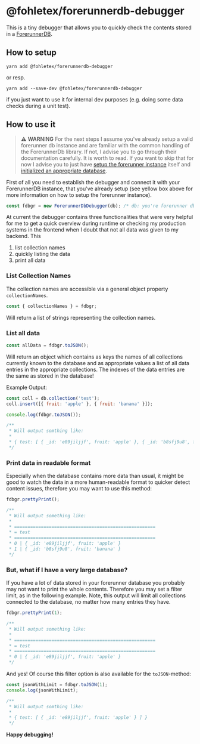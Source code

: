 # @fohletex/forerunnerdb-debugger

This is a tiny debugger that allows you to quickly check the contents stored in a [ForerunnerDB](https://github.com/Irrelon/ForerunnerDB).

## How to setup

`yarn add @fohletex/forerunnerdb-debugger`

or resp.

`yarn add --save-dev @fohletex/forerunnerdb-debugger`

if you just want to use it for internal dev purposes (e.g. doing some data checks during a unit test).

## How to use it

> :warning: **WARNING**
> For the next steps I assume you've already setup a valid forerunner db instance and are familiar with the common handling of the ForerunnerDb library. If not, I advise you to go through their documentation carefully. It is worth to read.
> If you want to skip that for now I advise you to just have [setup the forerunner instance](https://github.com/Irrelon/ForerunnerDB#use-forerunnerdb-in-nodejs) itself and [initialized an appropriate database](https://github.com/Irrelon/ForerunnerDB#create-a-database).

First of all you need to establish the debugger and connect it with your ForerunnerDB instance, that you've already setup (see yellow box above for more information on how to setup the forerunner instance).

```js
const fdbgr = new ForerunnerDbDebugger(db); /* db: you're forerunner db object */
```

At current the debugger contains three functionalities that were very helpful for me to get a quick overview during runtime or checking my production systems in the frontend when I doubt that not all data was given to my backend. This

1. list collection names
2. quickly listing the data
3. print all data

### List Collection Names

The collection names are accessible via a general object property `collectionNames`. 

```js
const { collectionNames } = fdbgr;
```

Will return a list of strings representing the collection names.

### List all data

```js
const allData = fdbgr.toJSON();
```

Will return an object which contains as keys the names of all collections currently known to the database and as appropriate values a list of all data entries in the appropriate collections. The indexes of the data entries are the same as stored in the database!

Example Output:

```js
const coll = db.collection('test');
coll.insert([{ fruit: 'apple' }, { fruit: 'banana' }]);

console.log(fdbgr.toJSON());

/**
 * Will output somthing like:
 * 
 * { test: [ { _id: 'e89jiljjf', fruit: 'apple' }, { _id: 'b8sfj9u8', fruit: 'banana' } ] }
 */
```

### Print data in readable format

Especially when the database contains more data than usual, it might be good to watch the data in a more human-readable format to quicker detect content issues, therefore you may want to use this method:

```js
fdbgr.prettyPrint();

/**
 * Will output something like:
 * 
 * =====================================================
 * = test
 * =====================================================
 * 0 | { _id: 'e89jiljjf', fruit: 'apple' }
 * 1 | { _id: 'b8sfj9u8', fruit: 'banana' } 
 */
```

### But, what if I have a very large database?

If you have a lot of data stored in your forerunner database you probably may not want to print the whole contents. Therefore you may set a filter limit, as in the following example. Note, this output will limit all collections connected to the database, no matter how many entries they have.

```js
fdbgr.prettyPrint(1);

/**
 * Will output something like:
 * 
 * =====================================================
 * = test
 * =====================================================
 * 0 | { _id: 'e89jiljjf', fruit: 'apple' } 
 */
```

And yes! Of course this filter option is also available for the `toJSON`-method:

```js
const jsonWithLimit = fdbgr.toJSON(1);
console.log(jsonWithLimit);

/**
 * Will output somthing like:
 * 
 * { test: [ { _id: 'e89jiljjf', fruit: 'apple' } ] }
 */
```

**Happy debugging!**
